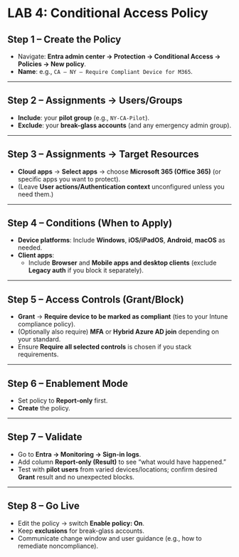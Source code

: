 # LAB 4: Conditional Access Policy

## **Step 1 – Create the Policy**

- Navigate: **Entra admin center → Protection → Conditional Access → Policies → New policy**.
- **Name**: e.g., `CA – NY – Require Compliant Device for M365`.

---

## **Step 2 – Assignments → Users/Groups**

- **Include**: your **pilot group** (e.g., `NY-CA-Pilot`).
- **Exclude**: your **break-glass accounts** (and any emergency admin group).

---

## **Step 3 – Assignments → Target Resources**

- **Cloud apps** → **Select apps** → choose **Microsoft 365 (Office 365)** (or specific apps you want to protect).
- (Leave **User actions/Authentication context** unconfigured unless you need them.)

---

## **Step 4 – Conditions (When to Apply)**

- **Device platforms**: Include **Windows**, **iOS/iPadOS**, **Android**, **macOS** as needed.
- **Client apps**:
    - Include **Browser** and **Mobile apps and desktop clients** (exclude **Legacy auth** if you block it separately).

---

## **Step 5 – Access Controls (Grant/Block)**

- **Grant** → **Require device to be marked as compliant** (ties to your Intune compliance policy).
- (Optionally also require) **MFA** or **Hybrid Azure AD join** depending on your standard.
- Ensure **Require all selected controls** is chosen if you stack requirements.

---

## **Step 6 – Enablement Mode**

- Set policy to **Report-only** first.
- **Create** the policy.

---

## **Step 7 – Validate**

- Go to **Entra → Monitoring → Sign-in logs**.
- Add column **Report-only (Result)** to see “what would have happened.”
- Test with **pilot users** from varied devices/locations; confirm desired **Grant** result and no unexpected blocks.

---

## **Step 8 – Go Live**

- Edit the policy → switch **Enable policy: On**.
- Keep **exclusions** for break-glass accounts.
- Communicate change window and user guidance (e.g., how to remediate noncompliance).
